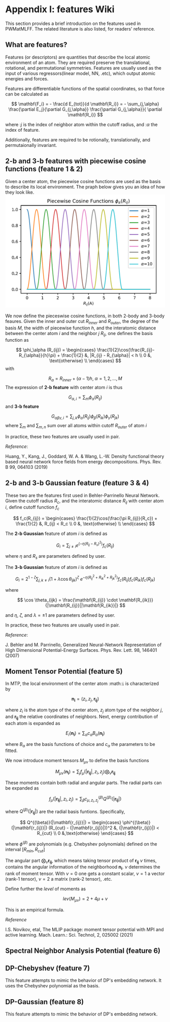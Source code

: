 # Appendix I: features Wiki

This section provides a brief introduction on the features used in PWMatMLFF. The related literature is also listed, for readers' reference.  

## What are features? 

Features (or descriptors) are quantities that describe the local atomic environment of an atom. They are required preserve the translational, rotational, and permutational symmetries. Features are usually used as the input of various regressors(linear model, NN, .etc), which output atomic energies and forces. 

Features are differentiable functions of the spatial coordinates, so that force can be calculated as

$$
    \mathbf{F_i} = - \frac{d E_{tot}}{d \mathbf{R_i}} = - \sum_{j,\alpha} \frac{\partial E_j}{\partial G_{j,\alpha}} \frac{\partial G_{j,\alpha}}{ \partial \mathbf{R_i}}
$$

where :$j$ is the index of neighbor atom within the cutoff radius, and :$\alpha$ the index of feature. 

Additionally, features are required to be rotionally, translationally, and permutaionally invariant. 

## 2-b and 3-b features with piecewise cosine functions (feature 1 & 2)

Given a center atom, the piecewise cosine functions are used as the basis to describe its local environment. The praph below gives you an idea of how they look like.  
![features](pictures/piecewise_cos.png)

We now define the pieceswise cosine functions, in both 2-body and 3-body feaures. Given the inner and outer cut $R_{inner}$ and $R_{outer}$, the degree of the basis $M$, the width of piecewise function $h$, and the interatomic distance between the center atom $i$ and the neighbor $j$ $R_{ij}$, one defines the basis function as 

$$ 
    \phi_\alpha (R_{ij}) = 
    \begin{cases}    
        \frac{1}{2}\cos(\frac{R_{ij}-R_{\alpha}}{h}\pi) + \frac{1}{2} &, |R_{ij} - R_{\alpha}| < h \\
                                                                        0 &, \text{otherwise} \\ 
    \end{cases}
$$
with 

$$
    R_{\alpha} = R_{inner} + (\alpha - 1) h,\ \alpha = 1,2,...,M
$$
The expression of **2-b feature** with center atom $i$ is thus 

$$
    G_{\alpha,i} = \sum_{m} \phi_{\alpha}(R_{ij})
$$
and **3-b feature**

$$
    G_{\alpha\beta\gamma,i} = \sum_{j,k} \phi_{\alpha}(R_{ij}) \phi_{\beta}(R_{ik})  \phi_{\gamma}(R_{jk}) 
$$
where $\sum_{m}$ and $\sum_{m,n}$ sum over all atoms within cutoff $R_{outer}$ of atom $i$ 

In practice, these two features are usually used in pair. 

*Reference*: 

Huang, Y., Kang, J., Goddard, W. A. & Wang, L.-W. Density functional theory based neural network force fields from energy decompositions. Phys. Rev. B 99, 064103 (2019) 

## 2-b and 3-b Gaussian feature (feature 3 & 4)

These two are the features first used in Behler-Parrinello Neural Network. Given the cutoff radius $R_c$, and the interatomic distance $R_{ij}$ with center atom $i$, define cutoff function $f_c$

$$
    f_c(R_{ij}) = 
    \begin{cases}    
        \frac{1}{2}\cos(\frac{\pi R_{ij}}{R_c}) + \frac{1}{2} &, R_{ij} < R_c \\
                                                                        0 &, \text{otherwise} \\ 
    \end{cases}
$$

The **2-b Gaussian** feature of atom $i$ is defined as

$$
    G_i = \sum_{j \neq i} e^{(-\eta(R_{ij} - R_s)^2)} f_c (R_{ij})
$$
   
where $\eta$ and $R_s$ are parameters defined by user. 

The **3-b Gaussian** feature of atom $i$ is defined as

$$
    G_i = 2^{1-\zeta} \sum_{j,k \neq i} (1+\lambda \cos \theta_{ijk} )^\zeta\ e^{-\eta(R_{ij}^2 + R_{ik}^2 + R_{jk}^2)} f_c (R_{ij}) f_c (R_{ik}) f_c (R_{jk})
$$

where 

$$
    \cos \theta_{ijk} = \frac{\mathbf{R_{ij}} \cdot \mathbf{R_{ik}}}{|\mathbf{R_{ij}}||\mathbf{R_{ik}}|} 
$$

and $\eta$, $\zeta$, and $\lambda = \pm1$ are parameters defined by user. 

In practice, these two features are usually used in pair. 

*Reference*: 

J. Behler and M. Parrinello, Generalized Neural-Network Representation of High Dimensional Potential-Energy Surfaces. Phys. Rev. Lett. 98, 146401 (2007)

## Moment Tensor Potential (feature 5) 

In MTP, the local environment of the center atom :math:`i` is characterized by 

$$
    \mathbf{n_i} = (z_i, z_j, \mathbf{r_{ij}})
$$

where $z_i$ is the atom type of the center atom, $z_j$ atom type of the neighbor $j$, and $\mathbf{r_{ij}}$ the relative coordinates of neighbors. Next, energy contribution of each atom is expanded as

$$
    E_i(\mathbf{n_i}) = \sum_\alpha c_\alpha B_\alpha(\mathbf{n_i})
$$

where $B_\alpha$ are the basis functions of choice and $c_\alpha$ the parameters to be fitted. 

We now introduce moment tensors $M_{\mu\nu}$ to define the basis functions

$$
    M_{\mu\nu} (\mathbf{n_i}) = \sum_j f_\mu (|\mathbf{r_{ij}}|,z_i,z_j) \bigotimes_\nu \mathbf{r_{ij}}
$$

These moments contain both radial and angular parts. The radial parts can be expanded as 

$$
    f_\mu (|\mathbf{r_{ij}}|,z_i,z_j) = \sum_\beta c^{(\beta)}_{\mu,z_i,z_j} Q^{(\beta)}(|\mathbf{r_{ij}}|)
$$

where $Q^{(\beta)}(|\mathbf{r_{ij}}|)$ are the radial basis funtions. Specifically, 

$$
    Q^{(\beta)}(|\mathbf{r_{ij}}|) = 
    \begin{cases}   
        \phi^{(\beta)}(|\mathbf{r_{ij}}|) (R_{cut} - (|\mathbf{r_{ij}}|))^2 &, (|\mathbf{r_{ij}}|) < R_{cut} \\
        0 &,\text{otherwise}
    \end{cases}
$$

where $\phi^{(\beta)}$ are polynomials (e.g. Chebyshev polynomials) defined on the interval [$R_{min},R_{cut}$] 

The angular part $\bigotimes_\nu \mathbf{r_{ij}}$, which means taking tensor product of $\mathbf{r_{ij}}$ $\nu$ times, contains the angular information of the neighborhood $\mathbf{n_i}$. $\nu$ determines the rank of moment tensor. With $\nu=0$ one gets a constant scalar, $\nu=1$ a vector (rank-1 tensor), $\nu=2$ a matrix (rank-2 tensor), .etc.  

Define further the *level* of moments as

$$
    lev(M_{\mu \nu}) = 2 + 4\mu + \nu
$$

This is an empirical formula. 


*Reference*

I.S. Novikov, etal, The MLIP package: moment tensor potential with MPI and active learning. Mach. Learn.: Sci. Technol, 2, 025002 (2021)

## Spectral Neighbor Analysis Potential (feature 6) 
## DP-Chebyshev (feature 7) 
This feature attempts to mimic the behavior of DP's embedding network. It uses the Chebyshev polynomial as the basis. 

## DP-Gaussian (feature 8) 
This feature attempts to mimic the behavior of DP's embedding network. 